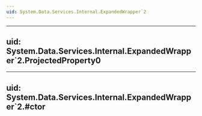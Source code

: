 ```yaml
---
uid: System.Data.Services.Internal.ExpandedWrapper`2
---
```


---
uid: System.Data.Services.Internal.ExpandedWrapper`2.ProjectedProperty0
---

---
uid: System.Data.Services.Internal.ExpandedWrapper`2.#ctor
---
